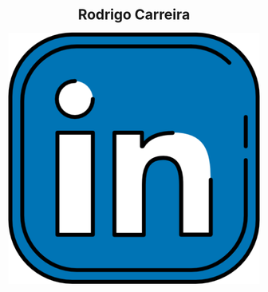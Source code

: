 ## <h1 align="center">Rodrigo Carreira</h1>

<div style="text-align:center">
  <a href="https://www.linkedin.com/in/Emilio-Rodrigo-Carreira-Villalta-2a62aa250/">
    <img src="https://github.com/rorro6787/rorro6787/blob/main/Images/255319.png" alt="Descripción de la imagen">
  </a>
</div>





<!--
**rorro6787/rorro6787** is a ✨ _special_ ✨ repository because its `README.md` (this file) appears on your GitHub profile.

Here are some ideas to get you started:

- 🔭 I’m currently working on ...
- 🌱 I’m currently learning ...
- 👯 I’m looking to collaborate on ...
- 🤔 I’m looking for help with ...
- 💬 Ask me about ...
- 📫 How to reach me: ...
- 😄 Pronouns: ...
- ⚡ Fun fact: ...
-->
